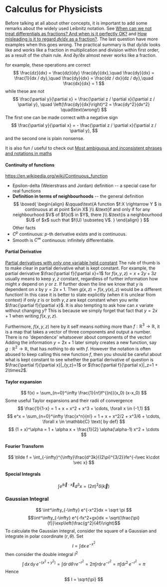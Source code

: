 # Calculus for Physicists

Before talking at all about other concepts, it is important to add some remarks about the widely used Leibnitz notation. See [When can we not treat differentials as fractions? And when is it perfectly OK?](https://math.stackexchange.com/questions/1784671/when-can-we-not-treat-differentials-as-fractions-and-when-is-it-perfectly-ok) and [How misleading is it to regard 𝑑𝑦/𝑑𝑥 as a fraction?](https://mathoverflow.net/questions/73492/how-misleading-is-it-to-regard-fracdydx-as-a-fraction). The last question have more examples when this goes wrong. The practical summary is that $dy / dx$ looks like and works like a fraction in multiplication and division within first order, as a result of the chain rule. And $\partial y / \partial x$ almost never works like a fraction.

for example, these operations are correct
$$
\frac{dz}{dx} = \frac{dz}{dy} \frac{dy}{dx},\quad \frac{dy}{dx} = \frac{1}{dx / dy},\quad \frac{dy}{dx} = \frac{dz / dx}{dz / dy},\quad \frac{dx}{dx} = 1
$$
while these are not
$$
\frac{\partial y}{\partial x} = \frac{\partial z / \partial x}{\partial z / \partial y}, \quad
\left(\frac{dy}{dx}\right)^2 = \frac{dy^2}{dx^2} \quad\text{wrong!}
$$
The first one can be made correct with a negative sign
$$
\frac{\partial y}{\partial x} = - \frac{\partial z / \partial x}{\partial z / \partial y},
$$
and the second one is plain nonsense.

It is also fun / useful to check out [Most ambiguous and inconsistent phrases and notations in maths](https://math.stackexchange.com/questions/1024280/most-ambiguous-and-inconsistent-phrases-and-notations-in-maths)
#### Continuity of functions
https://en.wikipedia.org/wiki/Continuous_function
- Epsilon-delta (Weierstrass and Jordan) definition -- a special case for real functions
- **Definition in terms of neighbourhoods** -- the general definition
$$ 
\boxed{
\begin{align}
&\qquad\text{A function $f:X \rightarrow Y $ is continuous at at point $x\in X$ }\\
&\text{if and only if for any neighbourhood $V$ of $f(x)$ in $Y$, there }\\
&\text{is a neighbourhood $U$ of $x$ such that $f(U) \subseteq V$. }
\end{align}
}
$$
Other facts
- $C^p$ continuous: $p$-th derivative exists and is continuous.
- Smooth is $C^\infty$ continuous: infinitely differentiable.

#### Partial Derivative
[Partial derivatives with only one variable held constant](https://math.stackexchange.com/questions/3614200/partial-derivatives-with-only-one-variable-held-constant)
The rule of thumb is to make clear in partial derivative what is kept constant. For example, the partial derivative $\frac{\partial f}{\partial x}=1$ for $f(x,y,z) = x + 2y + 3z$ usually means to keep $y,z$ constant, regardless of further information how might $x$ depend on $y$ or $z$. If further down the line we know that $y$ is dependent on $x$ by $y=2x + 1$. Then $g(x,z) = f(x,y(x),z)$ would be a different function! In this case it is better to state explicitly (when it is unclear from context) if only $z$ is or both $y,z$ are kept constant when you write $\frac{\partial f}{\partial x}$. It is also tempting to ask how can $x$ variate without changing $y$? This is because we simply forget that fact that $y=2x+1$ when writing $f(x,y,z)$. 

Furthermore, $f(x,y,z)$ here by it self means nothing more than $f:\mathbb{R}^3 \rightarrow \mathbb{R}$, it is a map that takes a vector of three components and output a number. There is no 'dependence' whatsoever about components of the vector! Adding the information $y=2x+1$ later simply creates a new function, say $g:\mathbb{R}^2\rightarrow \mathbb{R}$, that has nothing to do with $f$. However the notation is often abused to keep calling this new function $f$, then you should be careful about what is kept constant to see whether the partial derivative of question is $\frac{\partial f}{\partial x}|_{y,z}=1$ or $\frac{\partial f}{\partial x}|_z=1 + 2\times2$. 

#### Taylor expansion
$$
f(x) = \sum_{n=0}^\infty \frac{1}{n!}f^{(n)}(x_0) (x-x_0)
$$
Some useful Taylor expansions and their radii of convergence
$$
\frac{1}{1-x} = 1 + x + x^2 + x^3 + \cdots, \forall x \in (-1,1)
$$
$$
e^x = \sum_{n=0}^\infty \frac{x^n}{n!} = 1 + x + x^2/2 + x^3/6 + \cdots, \forall x \in \mathbb{C} \text{ by def}
$$
$$
(1 + x)^\alpha = 1 + \alpha x + \frac{1}{2} \alpha(\alpha-1) x^2 + \cdots
$$
#### Fourier Transform
$$
\tilde f = \int_{-\infty}^{\infty}\frac{d^3k}{(2\pi)^{3/2}}fe^{-i\vec k\cdot \vec x}
$$

#### Special Integrals
$$
\int e^{i\vec k\cdot \vec x}d^3x = (2\pi)^3\delta(\vec k)
$$
### Gaussian Integral
$$
\int^\infty_{-\infty} e^{-x^2}dx = \sqrt \pi
$$
$$\int^\infty_{-\infty} e^{-fx^2+gx}dx = \sqrt{\frac{\pi}{f}}\exp\left(\frac{g^2}{4f}\right)$$
To calculate the Gaussian integral, consider the square of a Gaussian and integrate in polar coordinate $(r,\theta)$. Set
$$
I = \int\mathrm{d}x\, e^{-x^2}
$$
then consider the double integral $I^2$
$$
\int \,\mathrm{d}x\,\mathrm{d}y\, e^{-(x^2+y^2)} = \int \mathrm{d}r\,\mathrm{d}\theta\,re^{-r^2} = 2\pi\int r\mathrm{d}r\,e^{-r^2} = \pi\int\mathrm{d}r^2\,e^{-r^2} = \pi
$$
Hence
$$
I = \sqrt{\pi}
$$
